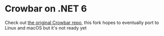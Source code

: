 # Crowbar on .NET 6

Check out [the original Crowbar repo](https://github.com/ZeqMacaw/Crowbar), this fork hopes to eventually port to Linux and macOS but it's not ready yet
